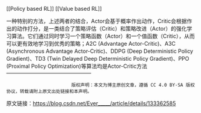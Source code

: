 [[Policy based RL]]
[[Value based RL]]

一种特别的方法，上述两者的结合，Actor会基于概率作出动作，Critic会根据作出的动作打分，是一类结合了策略评估（Critic）和策略改进（Actor）的强化学习算法。它们通过同时学习一个策略函数（Actor）和一个值函数（Critic），从而可以更有效地学习到优秀的策略；A2C (Advantage Actor-Critic)、A3C (Asynchronous Advantage Actor-Critic)、DDPG (Deep Deterministic Policy Gradient)、TD3 (Twin Delayed Deep Deterministic Policy Gradient)、PPO (Proximal Policy Optimization)等算法均是Actor-Critic方法
————————————————

                            版权声明：本文为博主原创文章，遵循 CC 4.0 BY-SA 版权协议，转载请附上原文出处链接和本声明。
                        
原文链接：https://blog.csdn.net/Ever_____/article/details/133362585